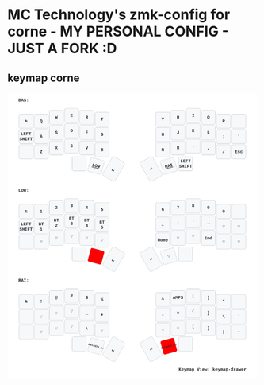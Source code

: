 # MC Technology's zmk-config for corne - MY PERSONAL CONFIG - JUST A FORK :D

## keymap corne
[![keymap-drawer-demo-corne](keymap-drawer/corne.svg)](https://www.youtube.com/c/mctechnology17)